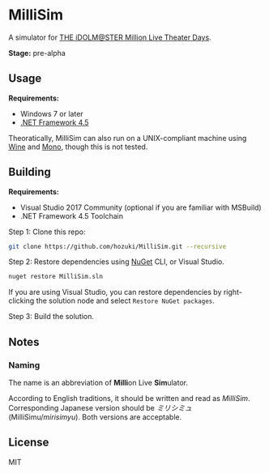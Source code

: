 # MilliSim

A simulator for [THE iDOLM@STER Million Live Theater Days](https://millionlive.idolmaster.jp/theaterdays/).

**Stage:** pre-alpha

## Usage

**Requirements:**

- Windows 7 or later
- [.NET Framework 4.5](https://www.microsoft.com/en-us/download/details.aspx?id=42642)

Theoratically, MilliSim can also run on a UNIX-compliant machine using [Wine](https://www.winehq.org/download)
and [Mono](http://www.mono-project.com/download/), though this is not tested.

## Building

**Requirements:**

- Visual Studio 2017 Community (optional if you are familiar with MSBuild)
- .NET Framework 4.5 Toolchain

Step 1: Clone this repo:

```bash
git clone https://github.com/hozuki/MilliSim.git --recursive
```

Step 2: Restore dependencies using [NuGet](https://www.nuget.org/downloads) CLI, or Visual Studio.

```cmd
nuget restore MilliSim.sln
```

If you are using Visual Studio, you can restore dependencies by right-clicking the solution node
and select `Restore NuGet packages`.

Step 3: Build the solution.

## Notes

### Naming

The name is an abbreviation of **Milli**on Live **Sim**ulator.

According to English traditions, it should be written and read as *MilliSim*.
Corresponding Japanese version should be *ミリシミュ* (MilliSimu/*mirisimyu*).
Both versions are acceptable.

## License

MIT
